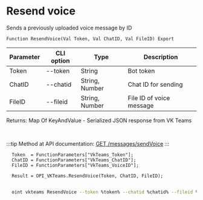 ﻿---
sidebar_position: 7
---

# Resend voice
 Sends a previously uploaded voice message by ID



`Function ResendVoice(Val Token, Val ChatID, Val FileID) Export`

  | Parameter | CLI option | Type | Description |
  |-|-|-|-|
  | Token | --token | String | Bot token |
  | ChatID | --chatid | String, Number | Chat ID for sending |
  | FileID | --fileid | String, Number | File ID of voice message |

  
  Returns:  Map Of KeyAndValue - Serialized JSON response from VK Teams

<br/>

:::tip
Method at API documentation: [GET /messages/sendVoice](https://teams.vk.com/botapi/#/messages/get_messages_sendVoice)
:::
<br/>


```bsl title="Code example"
  Token  = FunctionParameters["VkTeams_Token"];
  ChatID = FunctionParameters["VkTeams_ChatID"];
  FileID = FunctionParameters["VkTeams_VoiceID"];
  
  Result = OPI_VKTeams.ResendVoice(Token, ChatID, FileID);
```



```sh title="CLI command example"
    
  oint vkteams ResendVoice --token %token% --chatid %chatid% --fileid %fileid%

```

```json title="Result"

```
